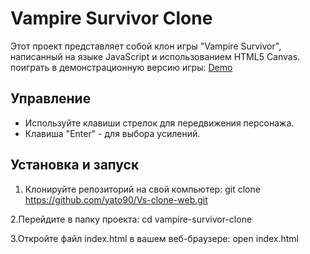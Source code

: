 # Vampire Survivor Clone

Этот проект представляет собой клон игры "Vampire Survivor", написанный на языке JavaScript и использованием HTML5 Canvas.
поиграть в демонстрационную версию игры: [Demo](https://yato90.github.io/Vs-clone-web/)

## Управление

- Используйте клавиши стрелок для передвижения персонажа.
- Клавиша "Enter" - для выбора усилений.

## Установка и запуск

1. Клонируйте репозиторий на свой компьютер:
   git clone https://github.com/yato90/Vs-clone-web.git
   
2.Перейдите в папку проекта:
    cd vampire-survivor-clone

3.Откройте файл index.html в вашем веб-браузере:
    open index.html

